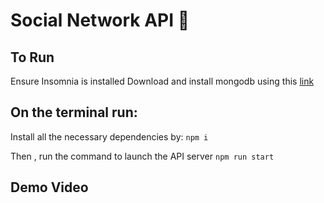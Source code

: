 # Social Network API 💬


## To Run
Ensure Insomnia is installed
Download and install mongodb using  this <a href="https://www.mongodb.com/try/download/community">link</a>

## On the terminal run:
Install all the necessary dependencies by:
`npm i`

 Then , run the command to launch the API server
 `npm run start`

## Demo Video
